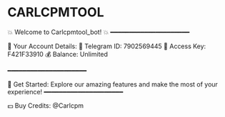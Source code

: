 # CARLCPMTOOL
💥 Welcome to Carlcpmtool_bot! 💥
━━━━━━━━━━━━━━━━━━━━━

🔹 Your Account Details:
📌 Telegram ID: 7902569445
🔑 Access Key: F421F33910
💰 Balance: Unlimited

━━━━━━━━━━━━━━━━━━━━━

🚀 Get Started:
Explore our amazing features and make the most of your experience!
━━━━━━━━━━━━━━━━━━━━━

💵 Buy Credits: @Carlcpm
